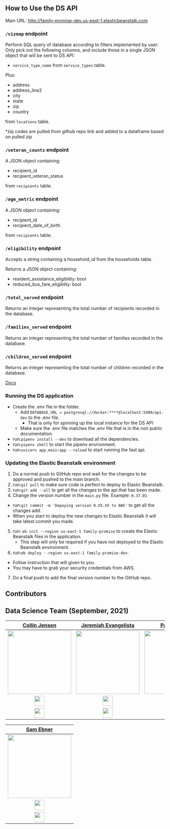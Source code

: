 ## How to Use the DS API

Main URL: http://family-promise-dev.us-east-1.elasticbeanstalk.com

### `/vizmap` endpoint

Perform SQL query of database according to filters implemented by user.
Only pick out the following columns, and include those in a single JSON object that will be sent to DS API:

- `service_type_name` from `service_types` table.

Plus:

- address
- address_line2
- city
- state
- zip
- country

from `locations` table.

*zip codes are pulled from github repo link and added to a dataframe based on pulled zip

### `/veteran_counts` endpoint
A JSON object containing:

- recipient_id
- recipient_veteran_status

from `recipients` table.


### `/age_metric` endpoint
A JSON object containing:

- recipient_id
- recipient_date_of_birth

from `recipients` table.

### `/eligibility` endpoint
Accepts a string containing a household_id from the
households table.

Returns a JSON object containing:

- resident_assistance_eligibility: bool
- reduced_bus_fare_eligiblity: bool

### `/total_served` endpoint
Returns an integer representing the total number of recipients recorded in the
database.

### `/families_served` endpoint
Returns an integer representing the total number of families recorded in the
database.

### `/children_served` endpoint
Returns an integer representing the total number of children recorded in the
database.


[Docs](https://docs.labs.lambdaschool.com/data-science/)

### Running the DS application

- Create the .env file in the folder.
  - Add `DATABASE_URL = postgresql://docker:****@localhost:5400/api-dev` to the .env file.
    - That is only for spinning up the local instance for the DS API
  - Make sure the .env file matches the .env file that is in the non public documentation.
- run:`pipenv install --dev` to download all the dependencies.
- run:`pipenv shell` to start the pipenv environment.
- run:`uvicorn app.main:app --reload` to start running the fast api.

### Updating the Elastic Beanstalk environment

1. Do a normal push to GitHub repo and wait for the changes to be approved and pushed to the main branch.
2. run:`git pull` to make sure code is perfect to deploy to Elastic Beanstalk.
3. run:`git add --all` to get all the changes to the api that has been made.
4. Change the version number in the `main.py` file. Example: `0.37.01`
  - run:`git commit -m 'Depoying version 0.XX.XX to AWS'` to get all the changes add.
  - When you start to deploy the new changes to Elastic Beanstalk it will take latest commit you made.
5. run: `eb init --region us-east-1 family-promise` to create the Elastic Beanstalk files in the application.
   - This step will only be required if you have not deployed to the Elastic Beanstalk environment.
6. run:`eb deploy --region us-east-1 family-promise-dev`.
  - Follow instruction that will given to you.
  - You may have to grab your security credentials from AWS.
7. Do a final push to add the final version number to the GitHub repo.

## Contributors

## **Data Science Team (September, 2021)**

|                                          [Collin Jensen](https://github.com/collinjensen)                                          |                                       [Jeremiah Evangelista](https://github.com/mramputatoes)                                        |                                             [Paul Santora](https://github.com/santorap)                                             |
| :-------------------------------------------------------------------------------------------------------------------------: | :-----------------------------------------------------------------------------------------------------------------------------: | :------------------------------------------------------------------------------------------------------------------------------------------: |
|       [<img src="https://avatars.githubusercontent.com/u/28957442?v=4" width = "200" />](https://github.com/collinjensen)       |      [<img src="https://avatars.githubusercontent.com/u/81700476?v=4" width = "200" />](https://github.com/mramputatoes)       |            [<img src="https://avatars.githubusercontent.com/u/77029484?v=4" width = "200" />](https://github.com/santorap)             |
|                    [<img src="https://github.com/favicon.ico" width="32"> ](https://github.com/collinjensen)                    |                   [<img src="https://github.com/favicon.ico" width="32"> ](https://github.com/mramputatoes)                    |                          [<img src="https://github.com/favicon.ico" width="32"> ](https://github.com/santorap)                           |
| [ <img src="https://static.licdn.com/sc/h/al2o9zrvru7aqj8e1x2rzsrca" width="32"> ](https://www.linkedin.com/in/collin-jensen-b29766146/) | [ <img src="https://static.licdn.com/sc/h/al2o9zrvru7aqj8e1x2rzsrca" width="32"> ](https://www.linkedin.com/in/jeremiah-evangelista-6ba928157/) | [ <img src="https://static.licdn.com/sc/h/al2o9zrvru7aqj8e1x2rzsrca" width="32"> ](https://www.linkedin.com/in/PaulSantora/) |

|                                      [Sam Ebner](https://github.com/ebnersam)                                      |
| :-----------------------------------------------------------------------------------------------------------------------: |
|     [<img src="https://avatars.githubusercontent.com/u/84925046?v=4" width = "200" />](https://github.com/ebnersam)      |
|                  [<img src="https://github.com/favicon.ico" width="32"> ](https://github.com/ebnersam)                   |
| [ <img src="https://static.licdn.com/sc/h/al2o9zrvru7aqj8e1x2rzsrca" width="32"> ](https://www.linkedin.com/in/sam-ebner/) |

<br>
